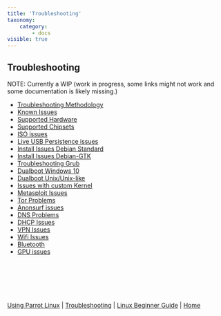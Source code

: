 ```yaml
---
title: 'Troubleshooting'
taxonomy:
    category:
        - docs
visible: true
---
```

## Troubleshooting

NOTE: Currently a WIP (work in progress, some links might not work and some documentation is likely missing.)

- [Troubleshooting Methodology](methodology.md)
- [Known Issues](known-issues.md)
- [Supported Hardware](supported-hardware.md)
- [Supported Chipsets](supported-wifi-chipsets.md)
- [ISO issues](trbl-iso.md)
- [Live USB Persistence issues](usb-persist.md)
- [Install Issues Debian Standard ](install-deb-issues.md)
- [Install Issues Debian-GTK](install-deb-gtk-issues.md)
- [Troubleshooting Grub](trbl-grub.md)
- [Dualboot Windows 10](dualboot-win10.md)
- [Dualboot Unix/Unix-like](dualboot-nix.md)
- [Issues with custom Kernel](custom-kernel.md)
- [Metasploit Issues](trbl-metasploit.md)
- [Tor Problems](trbl-tor.md)
- [Anonsurf issues](trbl-anonsurf.md)
- [DNS Problems](trbl-dns.md)
- [DHCP Issues](trbl-dhcp.md)
- [VPN Issues](trbl-vpn.md)
- [Wifi Issues](trbl-wifi.md)
- [Bluetooth](bluetooth.md)
- [GPU issues](trbl-gpus.md)


&nbsp;

&nbsp;

&nbsp;

[Using Parrot Linux](https://www.parrotsec.org/docs/info/startpage/) | [Troubleshooting](https://www.parrotsec.org/docs/trbl/trbl-start/) | [Linux Beginner Guide](https://www.parrotsec.org/docs/library/lbg-start/) | [Home](https://www.parrotsec.org/docs/) 
